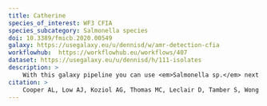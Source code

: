 ```yaml
---
title: Catherine
species_of_interest: WF3 CFIA
species_subcategory: Salmonella species
doi: 10.3389/fmicb.2020.00549
galaxy: https://usegalaxy.eu/u/dennisd/w/amr-detection-cfia
workflowhub:  https://workflowhub.eu/workflows/407
dataset: https://usegalaxy.eu/u/dennisd/h/111-isolates
description: >
    With this galaxy pipeline you can use <em>Salmonella sp.</em> next generation sequencing results to predict bacterial AMR phenotypes and compare the results against gold standard <em>Salmonella sp.</em> phenotypes obtained from food.<br><br>This pipeline is based on the work of the <em>National Food Agency of Canada</em>.
citation: >
    Cooper AL, Low AJ, Koziol AG, Thomas MC, Leclair D, Tamber S, Wong A, Blais BW and Carrillo CD (2020) Systematic Evaluation of Whole Genome Sequence-Based Predictions of Salmonella Serotype and Antimicrobial Resistance. Front. Microbiol. 11:549. doi: 10.3389/fmicb.2020.00549
---
```


